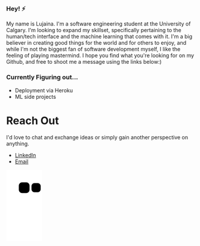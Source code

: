 ### Hey! ⚡

My name is Lujaina. I'm a software engineering student at the University of Calgary. I'm looking to expand my skillset, specifically pertaining to the human/tech interface and the machine learning that comes with it. I'm a big believer in creating good things for the world and for others to enjoy, and while I'm not the biggest fan of software development myself, I like the feeling of playing mastermind. I hope you find what you're looking for on my Github, and free to shoot me a message using the links below:)

### Currently Figuring out...

- Deployment via Heroku
- ML side projects

#  Reach Out
I'd love to chat and exchange ideas or simply gain another perspective on anything. 
- <a href="https://www.linkedin.com/in/lujaina-eldelebshany-0029bb1b3/">LinkedIn</a>
- <a  href="mailto:lujaina.eldelebshany@gmail.com subject = Github Reachout">Email </a>
          


![snake gif](https://github.com/Lujaina-E/Lujaina-E/blob/output/github-contribution-grid-snake.svg)

